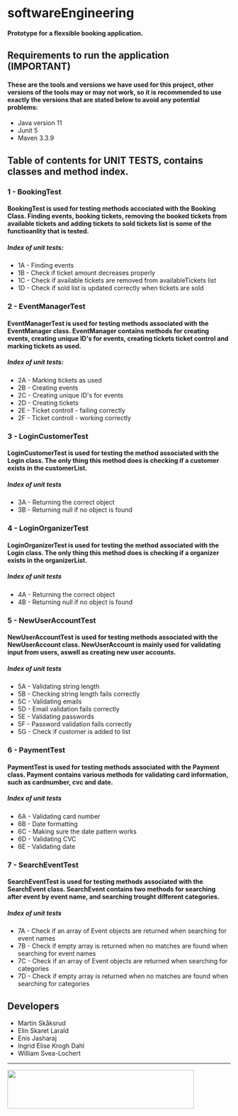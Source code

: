 # softwareEngineering

#### Prototype for a flexsible booking application.

## Requirements to run the application (IMPORTANT)
#### These are the tools and versions we have used for this project, other versions of the tools may or may not work, so it is recommended to use exactly the versions that are stated below to avoid any potential problems:
- Java version 11
- Junit 5
- Maven 3.3.9

## Table of contents for UNIT TESTS, contains classes and method index.
### 1 - BookingTest
#### BookingTest is used for testing methods accociated with the Booking Class. Finding events, booking tickets, removing the booked tickets from available tickets and adding tickets to sold tickets list is some of the functioanlity that is tested.

##### Index of unit tests:
- 1A - Finding events
- 1B - Check if ticket amount decreases properly
- 1C - Check if available tickets are removed from availableTickets list
- 1D - Check if sold list is updated correctly when tickets are sold

### 2 - EventManagerTest
#### EventManagerTest is used for testing methods associated with the EventManager class. EventManager contains methods for creating events, creating unique ID's for events, creating tickets ticket control and marking tickets as used. 

##### Index of unit tests: 
- 2A - Marking tickets as used
- 2B - Creating events
- 2C - Creating unique ID's for events
- 2D - Creating tickets 
- 2E - Ticket controll - failing correctly 
- 2F - Ticket controll - working correctly

### 3 - LoginCustomerTest
#### LoginCustomerTest is used for testing the method associated with the Login class. The only thing this method does is checking if a customer exists in the customerList.

##### Index of unit tests
- 3A - Returning the correct object
- 3B - Returning null if no object is found

### 4 - LoginOrganizerTest
#### LoginOrganizerTest is used for testing the method associated with the Login class. The only thing this method does is checking if a organizer exists in the organizerList.

##### Index of unit tests
- 4A - Returning the correct object
- 4B - Returning null if no object is found

### 5 - NewUserAccountTest
#### NewUserAccountTest is used for testing methods associated with the NewUserAccount class. NewUserAccount is mainly used for validating input from users, aswell as creating new user accounts.

##### Index of unit tests
- 5A - Validating string length
- 5B - Checking string length fails correctly 
- 5C - Validating emails
- 5D - Email validation fails correctly
- 5E - Validating passwords
- 5F - Password validation fails correctly
- 5G - Check if customer is added to list

### 6 - PaymentTest
#### PaymentTest is used for testing methods associated with the Payment class. Payment contains various methods for validating card information, such as cardnumber, cvc and date. 

##### Index of unit tests
- 6A - Validating card number
- 6B - Date formatting
- 6C - Making sure the date pattern works
- 6D - Validating CVC
- 6E - Validating date

### 7 - SearchEventTest
#### SearchEventTest is used for testing methods associated with the SearchEvent class. SearchEvent contains two methods for searching after event by event name, and searching trought different categories.

##### Index of unit tests
- 7A - Check if an array of Event objects are returned when searching for event names
- 7B - Check if empty array is returned when no matches are found when searching for event names
- 7C - Check if an array of Event objects are returned when searching for categories
- 7D - Check if empty array is returned when no matches are found when searching for categories

## Developers

- Martin Skåksrud
- Elin Skaret Larald
- Enis Jasharaj
- Ingrid Elise Krogh Dahl
- William Svea-Lochert    


<hr>



<img height="87" width="421" src="https://blogg.hiof.no/fremmedsprak/files/2015/02/logo_hiof_sort.png"> </img>


